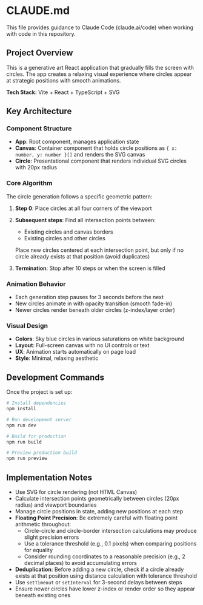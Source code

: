 # CLAUDE.md

This file provides guidance to Claude Code (claude.ai/code) when working with code in this repository.

## Project Overview

This is a generative art React application that gradually fills the screen with circles. The app creates a relaxing visual experience where circles appear at strategic positions with smooth animations.

**Tech Stack:** Vite + React + TypeScript + SVG

## Key Architecture

### Component Structure

- **App**: Root component, manages application state
- **Canvas**: Container component that holds circle positions as `{ x: number, y: number }[]` and renders the SVG canvas
- **Circle**: Presentational component that renders individual SVG circles with 20px radius

### Core Algorithm

The circle generation follows a specific geometric pattern:

1. **Step 0**: Place circles at all four corners of the viewport
2. **Subsequent steps**: Find all intersection points between:
   - Existing circles and canvas borders
   - Existing circles and other circles

   Place new circles centered at each intersection point, but only if no circle already exists at that position (avoid duplicates)
3. **Termination**: Stop after 10 steps or when the screen is filled

### Animation Behavior

- Each generation step pauses for 3 seconds before the next
- New circles animate in with opacity transition (smooth fade-in)
- Newer circles render beneath older circles (z-index/layer order)

### Visual Design

- **Colors**: Sky blue circles in various saturations on white background
- **Layout**: Full-screen canvas with no UI controls or text
- **UX**: Animation starts automatically on page load
- **Style**: Minimal, relaxing aesthetic

## Development Commands

Once the project is set up:

```bash
# Install dependencies
npm install

# Run development server
npm run dev

# Build for production
npm run build

# Preview production build
npm run preview
```

## Implementation Notes

- Use SVG for circle rendering (not HTML Canvas)
- Calculate intersection points geometrically between circles (20px radius) and viewport boundaries
- Manage circle positions in state, adding new positions at each step
- **Floating Point Precision**: Be extremely careful with floating point arithmetic throughout:
  - Circle-circle and circle-border intersection calculations may produce slight precision errors
  - Use a tolerance threshold (e.g., 0.1 pixels) when comparing positions for equality
  - Consider rounding coordinates to a reasonable precision (e.g., 2 decimal places) to avoid accumulating errors
- **Deduplication**: Before adding a new circle, check if a circle already exists at that position using distance calculation with tolerance threshold
- Use `setTimeout` or `setInterval` for 3-second delays between steps
- Ensure newer circles have lower z-index or render order so they appear beneath existing ones
